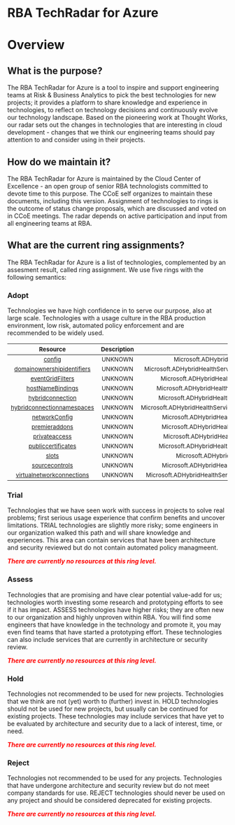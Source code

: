 
RBA TechRadar for Azure
=======================

# Overview

## What is the purpose?


The RBA TechRadar for Azure is a tool to inspire and support engineering teams at Risk & Business Analytics to pick the best technologies for new projects; it provides a platform to share knowledge and experience in technologies, to reflect on technology decisions and continuously evolve our technology landscape.  Based on the pioneering work at Thought Works, our radar sets out the changes in technologies that are interesting in cloud development - changes that we think our engineering teams should pay attention to and consider using in their projects.
## How do we maintain it?


The RBA TechRadar for Azure is maintained by the Cloud Center of Excellence - an open group of senior RBA technologists committed to devote time to this purpose.  The CCoE self organizes to maintain these documents, including this version.  Assignment of technologies to rings is the outcome of status change proposals, which are discussed and voted on in CCoE meetings.  The radar depends on active participation and input from all engineering teams at RBA.
## What are the current ring assignments?


The RBA TechRadar for Azure is a list of technologies, complemented by an assesment result, called ring assignment.  We use five rings with the following semantics:
### Adopt


Technologies we have high confidence in to serve our purpose, also at large scale.  Technologies with a usage culture in the RBA production environment, low risk, automated policy enforcement and are recommended to be widely used.  

|<sub>Resource</sub>|<sub>Description</sub>|<sub>Path</sub>|<sub>Status</sub>|
| :---: | :---: | :---: | :---: |
|<sub>[config](https://github.com/openrba/python-azure-techradar/tree/master/Microsoft.ADHybridHealthService/sites/config)</sub>|<sub>UNKNOWN</sub>|<sub>Microsoft.ADHybridHealthService/sites/config</sub>|<sub>ADOPT</sub>|
|<sub>[domainownershipidentifiers](https://github.com/openrba/python-azure-techradar/tree/master/Microsoft.ADHybridHealthService/sites/domainownershipidentifiers)</sub>|<sub>UNKNOWN</sub>|<sub>Microsoft.ADHybridHealthService/sites/domainownershipidentifiers</sub>|<sub>ADOPT</sub>|
|<sub>[eventGridFilters](https://github.com/openrba/python-azure-techradar/tree/master/Microsoft.ADHybridHealthService/sites/eventGridFilters)</sub>|<sub>UNKNOWN</sub>|<sub>Microsoft.ADHybridHealthService/sites/eventGridFilters</sub>|<sub>ADOPT</sub>|
|<sub>[hostNameBindings](https://github.com/openrba/python-azure-techradar/tree/master/Microsoft.ADHybridHealthService/sites/hostNameBindings)</sub>|<sub>UNKNOWN</sub>|<sub>Microsoft.ADHybridHealthService/sites/hostNameBindings</sub>|<sub>ADOPT</sub>|
|<sub>[hybridconnection](https://github.com/openrba/python-azure-techradar/tree/master/Microsoft.ADHybridHealthService/sites/hybridconnection)</sub>|<sub>UNKNOWN</sub>|<sub>Microsoft.ADHybridHealthService/sites/hybridconnection</sub>|<sub>ADOPT</sub>|
|<sub>[hybridconnectionnamespaces](https://github.com/openrba/python-azure-techradar/tree/master/Microsoft.ADHybridHealthService/sites/hybridconnectionnamespaces)</sub>|<sub>UNKNOWN</sub>|<sub>Microsoft.ADHybridHealthService/sites/hybridconnectionnamespaces</sub>|<sub>ADOPT</sub>|
|<sub>[networkConfig](https://github.com/openrba/python-azure-techradar/tree/master/Microsoft.ADHybridHealthService/sites/networkConfig)</sub>|<sub>UNKNOWN</sub>|<sub>Microsoft.ADHybridHealthService/sites/networkConfig</sub>|<sub>ADOPT</sub>|
|<sub>[premieraddons](https://github.com/openrba/python-azure-techradar/tree/master/Microsoft.ADHybridHealthService/sites/premieraddons)</sub>|<sub>UNKNOWN</sub>|<sub>Microsoft.ADHybridHealthService/sites/premieraddons</sub>|<sub>ADOPT</sub>|
|<sub>[privateaccess](https://github.com/openrba/python-azure-techradar/tree/master/Microsoft.ADHybridHealthService/sites/privateaccess)</sub>|<sub>UNKNOWN</sub>|<sub>Microsoft.ADHybridHealthService/sites/privateaccess</sub>|<sub>ADOPT</sub>|
|<sub>[publiccertificates](https://github.com/openrba/python-azure-techradar/tree/master/Microsoft.ADHybridHealthService/sites/publiccertificates)</sub>|<sub>UNKNOWN</sub>|<sub>Microsoft.ADHybridHealthService/sites/publiccertificates</sub>|<sub>ADOPT</sub>|
|<sub>[slots](https://github.com/openrba/python-azure-techradar/tree/master/Microsoft.ADHybridHealthService/sites/slots)</sub>|<sub>UNKNOWN</sub>|<sub>Microsoft.ADHybridHealthService/sites/slots</sub>|<sub>ADOPT</sub>|
|<sub>[sourcecontrols](https://github.com/openrba/python-azure-techradar/tree/master/Microsoft.ADHybridHealthService/sites/sourcecontrols)</sub>|<sub>UNKNOWN</sub>|<sub>Microsoft.ADHybridHealthService/sites/sourcecontrols</sub>|<sub>ADOPT</sub>|
|<sub>[virtualnetworkconnections](https://github.com/openrba/python-azure-techradar/tree/master/Microsoft.ADHybridHealthService/sites/virtualnetworkconnections)</sub>|<sub>UNKNOWN</sub>|<sub>Microsoft.ADHybridHealthService/sites/virtualnetworkconnections</sub>|<sub>ADOPT</sub>|

### Trial


Technologies that we have seen work with success in projects to solve real problems;  first serious usage experience that confirm benefits and uncover limitations.  TRIAL technologies are slightly more risky; some engineers in our organization walked this path and will share knowledge and experiences.  This area can contain services that have been architecture and security reviewed but do not contain automated policy managmeent.  
  
***<font color="red"> There are currently no resources at this ring level. </font>***
### Assess


Technologies that are promising and have clear potential value-add for us; technologies worth investing some research and prototyping efforts to see if it has impact.  ASSESS technologies have higher risks;  they are often new to our organization and highly unproven within RBA.  You will find some engineers that have knowledge in the technology and promote it, you may even find teams that have started a prototyping effort.  These technologies can also include services that are currently in architecture or security review.  
  
***<font color="red"> There are currently no resources at this ring level. </font>***
### Hold


Technologies not recommended to be used for new projects. Technologies that we think are not (yet) worth to (further) invest in.  HOLD technologies should not be used for new projects, but usually can be continued for existing projects.  These technologies may include services that have yet to be evaluated by architecture and security due to a lack of interest, time, or need.  
  
***<font color="red"> There are currently no resources at this ring level. </font>***
### Reject


Technologies not recommended to be used for any projects. Technologies that have undergone architecture and security review but do not meet company standards for use.  REJECT technologies should never be used on any project and should be considered deprecated for existing projects.  
  
***<font color="red"> There are currently no resources at this ring level. </font>***